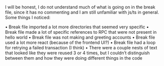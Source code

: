 I will be honest, I do not understand much of what is going on in the break file, since it has no commenting and I am still unfamiliar with js/ts in general.  
Some things I noticed:

•	Break file imported a lot more directories that seemed very specific
•	Break file made a lot of specific references to RPC that were not present in hello world
•	Break file was not making and greeting accounts 
•	Break file used a lot more react (because of the frontend UI?)
•	Break file had a loop for retrying a failed transaction (I think)
•	There were a couple nests of text that looked like they were reused 3 or 4 times, but I couldn’t distinguish between them and how they were doing different things in the code
